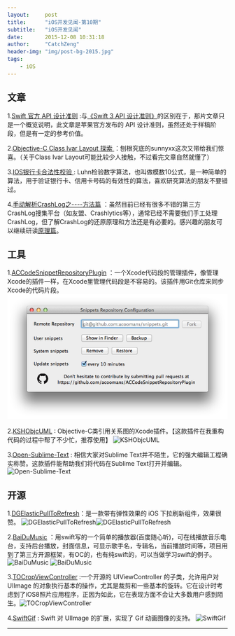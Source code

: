 ```yaml
---
layout:     post
title:      "iOS开发见闻-第10期"
subtitle:   "iOS开发见闻"
date:       2015-12-08 10:31:18
author:     "CatchZeng"
header-img: "img/post-bg-2015.jpg"
tags:
    - iOS
---
```

<span id="busuanzi_container_page_pv"></span>

## 文章
1.[Swift 官方 API 设计准则](http://www.jianshu.com/p/b69d9b615ee5) :与[《Swift 3 API 设计准则》](http://www.jianshu.com/p/fce426e4f1c4)的区别在于，那片文章只是一个概览说明，此文章是苹果官方发布的 API 设计准则，虽然还处于样稿阶段，但是有一定的参考价值。

2.[Objective-C Class Ivar Layout 探索 ](http://blog.sunnyxx.com/2015/09/13/class-ivar-layout/) ：刨根究底的sunnyxx这次又带给我们惊喜。（关于Class Ivar Layout可能比较少人接触，不过看完文章自然就懂了）

3.[IOS银行卡合法性校验 ](http://www.heyuan110.com/2015/06/16/IOS%E9%93%B6%E8%A1%8C%E5%8D%A1%E5%90%88%E6%B3%95%E6%80%A7%E6%A0%A1%E9%AA%8C/) : Luhn检验数字算法，也叫做模数10公式，是一种简单的算法，用于验证银行卡、信用卡号码的有效性的算法，喜欢研究算法的朋友不要错过。

4.[手动解析CrashLog之----方法篇](http://foggry.com/blog/2015/07/27/ru-he-shou-dong-jie-xi-crashlog/) ：虽然目前已经有很多不错的第三方CrashLog搜集平台（如友盟、Crashlytics等），通常已经不需要我们手工处理CrashLog，但了解CrashLog的还原原理和方法还是有必要的。感兴趣的朋友可以继续研读[原理篇](http://foggry.com/blog/2015/08/10/ru-he-shou-dong-jie-xi-crashlogzhi-yuan-li-pian/)。

## 工具
1.[ACCodeSnippetRepositoryPlugin](https://github.com/acoomans/ACCodeSnippetRepositoryPlugin) ：一个Xcode代码段的管理插件，像管理Xcode的插件一样，在Xcode里管理代码段是不容易的。该插件用Git仓库来同步Xcode的代码片段。
![ACCodeSnippetReposito](https://github.com/acoomans/ACCodeSnippetRepositoryPlugin/raw/master/Screenshots/screenshot02.png)

2.[KSHObjcUML](https://github.com/kimsungwhee/KSHObjcUML) : Objective-C类引用关系图的Xcode插件。【这款插件在我重构代码的过程中帮了不少忙，推荐使用】
![KSHObjcUML](https://github.com/kimsungwhee/KSHObjcUML/raw/master/KSHObjcUML.png)

3.[Open-Sublime-Text](https://github.com/ryanmeisters/Xcode-Plugin-Open-Sublime-Text) : 相信大家对Sublime Text并不陌生，它的强大编辑工程确实称赞。这款插件能帮助我们将代码在Sublime Text打开并编辑。
![Open-Sublime-Text](https://raw.githubusercontent.com/ryanmeisters/Xcode-Plugin-Open-Sublime-Text/master/Misc/OpenInSublimeText.gif)


## 开源
1.[DGElasticPullToRefresh](https://github.com/gontovnik/DGElasticPullToRefresh)：是一款带有弹性效果的 iOS 下拉刷新组件，效果很赞。
![DGElasticPullToRefresh](https://raw.githubusercontent.com/gontovnik/DGElasticPullToRefresh/master/DGElasticPullToRefreshPreview1.gif)![DGElasticPullToRefresh](https://raw.githubusercontent.com/gontovnik/DGElasticPullToRefresh/master/DGElasticPullToRefreshPreview2.gif)

2.[BaiDuMusic](https://github.com/804145113/BaiDuMusic) ：用swift写的一个简单的播放器(百度随心听)，可在线播放音乐电台，支持后台播放，封面信息，可显示歌手名，专辑名，当前播放时间等，项目用到了第三方开源框架，有OC的，也有纯swift的，可以当做学习swift的例子。
![BaiDuMusic](https://camo.githubusercontent.com/ddeabadc1c4ee3bca1ad96589b7fac18ebc63654/687474703a2f2f6931322e74696574756b752e636f6d2f323231373834373463643437646133312e706e67) 
![BaiDuMusic](https://camo.githubusercontent.com/1a18481c226e5ca01b6984346b57adc4e1ec3799/687474703a2f2f6931322e74696574756b752e636f6d2f346530323265313061653038353466352e706e67)  

3.[TOCropViewController](https://github.com/TimOliver/TOCropViewController) :一个开源的 UIViewController 的子类，允许用户对 UIImage 的对象执行基本的操作，尤其是裁剪和一些基本的旋转。它在设计时考虑到了iOS8照片应用程序，正因为如此，它在表现方面不会让大多数用户感到陌生。![TOCropViewController](https://github.com/TimOliver/TOCropViewController/raw/master/screenshot.jpg) 

4.[SwiftGif](https://github.com/bahlo/SwiftGif) : Swift 对 UIImage 的扩展，实现了 Gif 动画图像的支持。
![SwiftGif](https://github.com/bahlo/SwiftGif/raw/master/demo.gif)  

----------